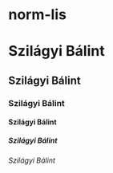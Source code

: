# norm-lis
<!DOCTYPE html>
<html>
<head>
<title>Page Title</title>
</head>
<body>

<h1>Szilágyi Bálint</h1>
<h2>Szilágyi Bálint</h2>
<h3>Szilágyi Bálint</h3>
<h4>Szilágyi Bálint</h4>
<h5>Szilágyi Bálint</h5>
<h6>Szilágyi Bálint</h6>

</body>
</html>











